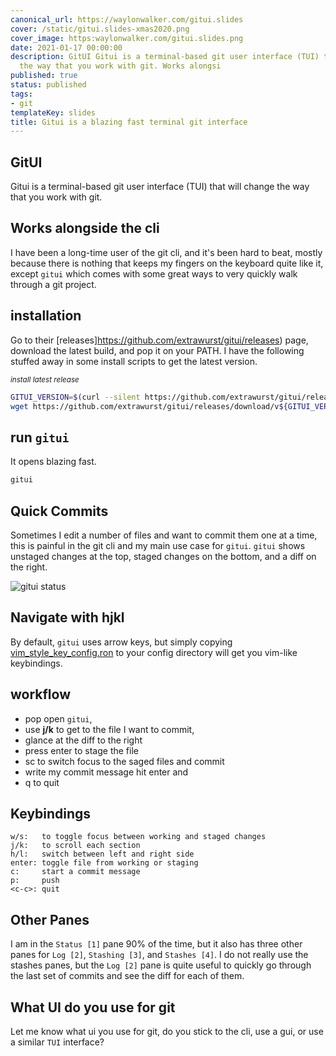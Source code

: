 ```yaml
---
canonical_url: https://waylonwalker.com/gitui.slides
cover: /static/gitui.slides-xmas2020.png
cover_image: https:waylonwalker.com/gitui.slides.png
date: 2021-01-17 00:00:00
description: GitUI Gitui is a terminal-based git user interface (TUI) that will change
  the way that you work with git. Works alongsi
published: true
status: published
tags:
- git
templateKey: slides
title: Gitui is a blazing fast terminal git interface
---
```


## GitUI

Gitui is a terminal-based git user interface (TUI) that will change the way
that you work with git. 

## Works alongside the cli

I have been a long-time user of the git cli, and it's
been hard to beat, mostly because there is nothing that keeps my fingers on the
keyboard quite like it, except `gitui` which comes with some great ways to very
quickly walk through a git project.

## installation

Go to their [releases]https://github.com/extrawurst/gitui/releases) page,
download the latest build, and pop it on your PATH.  I have the following
stuffed away in some install scripts to get the latest version.


_<small>install latest release</small>_
``` bash
GITUI_VERSION=$(curl --silent https://github.com/extrawurst/gitui/releases/latest | tr -d '"' | sed 's/^.*tag\///g' | sed 's/>.*$//g' | sed 's/^v//')
wget https://github.com/extrawurst/gitui/releases/download/v${GITUI_VERSION}/gitui-linux-musl.tar.gz -O- -q | sudo tar -zxf - -C /usr/bin/
```

## run `gitui`

It opens blazing fast.

``` bash
gitui
```

## Quick Commits

Sometimes I edit a number of files and want to commit them one at a time, this
is painful in the git cli and my main use case for `gitui`.  `gitui` shows
unstaged changes at the top, staged changes on the bottom, and a diff on the
right.


![gitui status](https://waylonwalker.com/gitui-status.png)


## Navigate with hjkl

By default, `gitui` uses arrow keys, but simply copying
[vim_style_key_config.ron](https://github.com/extrawurst/gitui/blob/master/assets/vim_style_key_config.ron)
to your config directory will get you vim-like keybindings.

## workflow

* pop open `gitui`, 
* use **j/k** to get to the file I want to commit,
* glance at the diff to the right
* press enter to stage the file
* sc to switch focus to the saged files and commit
* write my commit message hit enter and
* q to quit

## Keybindings

```
w/s:   to toggle focus between working and staged changes
j/k:   to scroll each section
h/l:   switch between left and right side
enter: toggle file from working or staging
c:     start a commit message
p:     push
<c-c>: quit
```

## Other Panes

I am in the `Status [1]` pane 90% of the time, but it also has three other
panes for `Log [2]`, `Stashing [3]`, and `Stashes [4]`.  I do not really use
the stashes panes, but the `Log [2]` pane is quite useful to quickly go through
the last set of commits and see the diff for each of them.

## What UI do you use for git

Let me know what ui you use for git, do you stick to the cli, use a gui, or use
a similar `TUI` interface?